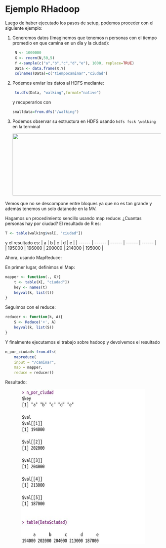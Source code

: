 # Ejemplo RHadoop

Luego de haber ejecutado los pasos de setup, podemos proceder con el siguiente ejemplo:

1. Generemos datos (Imaginemos que tenemos n personas con el tiempo promedio en que camina en un día y la ciudad):
   ```R
    N <- 1000000
    X <- rnorm(N,50,5)
    Y <-sample(c("a","b","c","d","e"), 1000, replace=TRUE)
    Data <- data.frame(X,Y)
    colnames(Data)=c("tiempocaminar","ciudad")
   ```
2. Podemos enviar los datos al HDFS mediante:
   ```R
    to.dfs(Data, "walking",format="native")
    ``` 
    y recuperarlos con 
    ```R
    smalldata=from.dfs("/walking")
    ```
3. Podemos observar su extructura en HDFS usando `hdfs fsck \walking` en la terminal 
    <p align="center">
    <img img width="800" height="200" src="img\walking.jpg" >
    </p>
Vemos que no se descompone entre bloques ya que no es tan grande y además tenemos un solo datanode en la MV. 

Hagamos un procedimiento sencillo usando map reduce: ¿Cuantas personas hay por ciudad?
El resultado de R es:

```R
T <- table(walking$val[, "ciudad"])
``` 

y el resultado es: 
| a      | b      | c      | d      | e      |
| ------ | ------ | ------ | ------ | ------ |  
| 195000 | 196000 | 200000 | 214000 | 195000 |

Ahora, usando MapReduce:

En primer lugar, definimos el Map: 
```R
mapper <- function(., X){
    t <- table(X[, "ciudad"])
    key <- names(t)
    keyval(k, list(t))
}
```
Seguimos con el reduce: 
```R
reducer <- function(k, A){
    S <- Reduce('+', A)
    keyval(k, list(S))
}
```

Y finalmente ejecutamos el trabajo sobre hadoop y devolvemos el resultado
```R
n_por_ciudad<-from.dfs(
    mapreduce(
    input = "/caminar",
    map = mapper,
    reduce = reducer))
```



Resultado: 
    <p align="center">
    <img img width="400" height="500" src="img\example_1.jpg" >
    </p>


